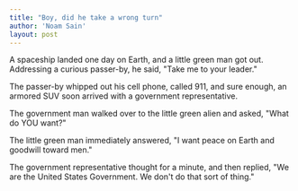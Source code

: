 ```yaml
---
title: "Boy, did he take a wrong turn"
author: 'Noam Sain'
layout: post
---
```


A spaceship landed one day on Earth, and a little green man got out. Addressing a curious passer-by, he said, "Take me to your leader."  
  
The passer-by whipped out his cell phone, called 911, and sure enough, an armored SUV soon arrived with a government representative.

The government man walked over to the little green alien and asked, "What do YOU want?"

The little green man immediately answered, "I want peace on Earth and goodwill toward men."

The government representative thought for a minute, and then replied, "We are the United States Government. We don't do that sort of thing."